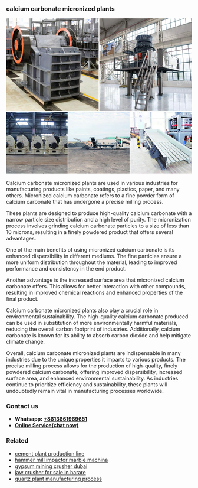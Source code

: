 <h3>calcium carbonate micronized plants</h3><img src='1708332526.jpg' alt=''><p>Calcium carbonate micronized plants are used in various industries for manufacturing products like paints, coatings, plastics, paper, and many others. Micronized calcium carbonate refers to a fine powder form of calcium carbonate that has undergone a precise milling process.</p><p>These plants are designed to produce high-quality calcium carbonate with a narrow particle size distribution and a high level of purity. The micronization process involves grinding calcium carbonate particles to a size of less than 10 microns, resulting in a finely powdered product that offers several advantages.</p><p>One of the main benefits of using micronized calcium carbonate is its enhanced dispersibility in different mediums. The fine particles ensure a more uniform distribution throughout the material, leading to improved performance and consistency in the end product.</p><p>Another advantage is the increased surface area that micronized calcium carbonate offers. This allows for better interaction with other compounds, resulting in improved chemical reactions and enhanced properties of the final product.</p><p>Calcium carbonate micronized plants also play a crucial role in environmental sustainability. The high-quality calcium carbonate produced can be used in substitution of more environmentally harmful materials, reducing the overall carbon footprint of industries. Additionally, calcium carbonate is known for its ability to absorb carbon dioxide and help mitigate climate change.</p><p>Overall, calcium carbonate micronized plants are indispensable in many industries due to the unique properties it imparts to various products. The precise milling process allows for the production of high-quality, finely powdered calcium carbonate, offering improved dispersibility, increased surface area, and enhanced environmental sustainability. As industries continue to prioritize efficiency and sustainability, these plants will undoubtedly remain vital in manufacturing processes worldwide.</p><h3>Contact us</h3><ul><li><strong>Whatsapp:&nbsp;<a href="https://wa.me/8613661969651">+8613661969651</a></strong></li><li><a href="https://swt.shibang-china.com/?git&amp;zhl&amp;calcium carbonate micronized plants"><strong>Online Service(chat now)</strong></a></li></ul><h3>Related</h3><ul><li><a href='cement plant production line.md'>cement plant production line</a></li><li><a href='hammer mill impactor marble machina.md'>hammer mill impactor marble machina</a></li><li><a href='gypsum mining crusher dubai.md'>gypsum mining crusher dubai</a></li><li><a href='jaw crusher for sale in harare.md'>jaw crusher for sale in harare</a></li><li><a href='quartz plant manufacturing process.md'>quartz plant manufacturing process</a></li></ul>
